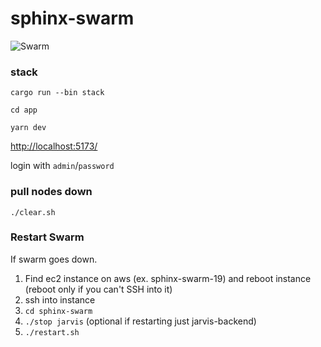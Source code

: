 # sphinx-swarm

![Swarm](https://github.com/stakwork/sphinx-swarm/raw/master/testscripts/sphinx-swarm.png)

### stack

`cargo run --bin stack`

`cd app`

`yarn dev`

[http://localhost:5173/](http://localhost:5173/)

login with `admin`/`password`

### pull nodes down

`./clear.sh`


### Restart Swarm
If swarm goes down.

1. Find ec2 instance on aws (ex. sphinx-swarm-19) and reboot instance (reboot only if you can't SSH into it)
2. ssh into instance
3. `cd sphinx-swarm`
4. `./stop jarvis` (optional if restarting just jarvis-backend)
5. `./restart.sh`
